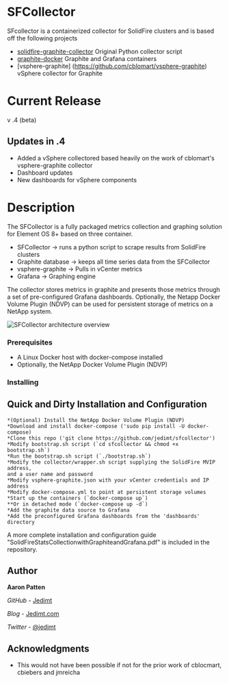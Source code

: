 # SFCollector

SFcollector is a containerized collector for SolidFire clusters and is based off the following projects
* [solidfire-graphite-collector](https://github.com/cbiebers/solidfire-graphite-collector) Original Python collector script 
* [graphite-docker](https://github.com/jmreicha/graphite-docker) Graphite and Grafana containers
* [vsphere-graphite] (https://github.com/cblomart/vsphere-graphite) vSphere collector for Graphite

# Current Release
v .4 (beta)

## Updates in .4
* Added a vSphere collectored based heavily on the work of cblomart's vsphere-graphite collector
* Dashboard updates
* New dashboards for vSphere components 

# Description
The SFCollector is a fully packaged metrics collection and graphing solution for Element OS 8+ based on three container. 
* SFCollector -> runs a python script to scrape results from SolidFire clusters 
* Graphite database -> keeps all time series data from the SFCollector
* vsphere-graphite -> Pulls in vCenter metrics
* Grafana -> Graphing engine

The collector stores metrics in graphite and presents those metrics through a set of pre-configured Grafana dashboards.  Optionally, the Netapp Docker Volume Plugin (NDVP) can be used for persistent storage of metrics on a NetApp system.

![SFCollector architecture overview](http://www.jedimt.com/wp-content/uploads/2017/09/sfcollector-overview.jpeg)

### Prerequisites

* A Linux Docker host with docker-compose installed
* Optionally, the NetApp Docker Volume Plugin (NDVP)

### Installing

## Quick and Dirty Installation and Configuration

```
*(Optional) Install the NetApp Docker Volume Plugin (NDVP)
*Download and install docker-compose ('sudo pip install -U docker-compose)
*Clone this repo ('git clone https://github.com/jedimt/sfcollector')
*Modify bootstrap.sh script (`cd sfcollector && chmod +x bootstrap.sh`)
*Run the bootstrap.sh script (`./bootstrap.sh`)
*Modify the collector/wrapper.sh script supplying the SolidFire MVIP address,
and a user name and password
*Modify vsphere-graphite.json with your vCenter credentials and IP address 
*Modify docker-compose.yml to point at persistent storage volumes  
*Start up the containers (`docker-compose up`)
**Or in detached mode (`docker-compose up -d`)
*Add the graphite data source to Grafana
*Add the preconfigured Grafana dashboards from the 'dashboards' directory
```

A more complete installation and configuration guide "SolidFireStatsCollectionwithGraphiteandGrafana.pdf" is included in the repository.

## Author

**Aaron Patten**

*GitHub* - [Jedimt](https://github.com/jedimt)

*Blog* - [Jedimt.com](http://jedimt.com)

*Twitter* - [@jedimt](https://twitter.com/jedimt)

## Acknowledgments

* This would not have been possible if not for the prior work of cblocmart, cbiebers and jmreicha

